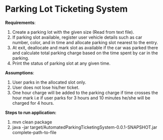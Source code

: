 <h1><b>Parking Lot Ticketing System</b></h1>

<b>Requirements</b>:

1. Create a parking lot with the given size (Read from text file).
2. If parking slot available, register user vehicle details such as car number, color, and in time and allocate parking slot nearest to the entry.
3. At exit, deallocate and mark slot as available if the car was parked there and calculate total parking charge based on the time spent by car in the parking.
4. Print the status of parking slot at any given time.
   
<b>Assumptions</b>:

1.  User parks in the allocated slot only.
2.  User does not lose his/her ticket.  
3. One hour charge will be added to the parking charge if time crosses the hour mark i.e if user parks for 3 hours and 10 minutes he/she will be charged for 4 hours.

<b>Steps to run application:</b>

1.  mvn clean package
2.  java -jar target/AutomatedParkingTicketingSystem-0.0.1-SNAPSHOT.jar complete-path-to-file
